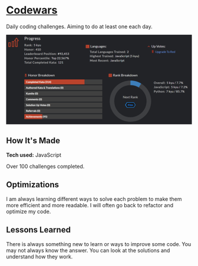 # [Codewars](https://www.codewars.com/users/ruinaz90)
Daily coding challenges. Aiming to do at least one each day.

<img src="codewars.png">

## How It's Made
**Tech used:** JavaScript

Over 100 challenges completed.

## Optimizations
I am always learning different ways to solve each problem to make them more efficient and more readable. I will often go back to refactor and optimize my code.

## Lessons Learned
There is always something new to learn or ways to improve some code. You may not always know the answer. You can look at the solutions and understand how they work.
